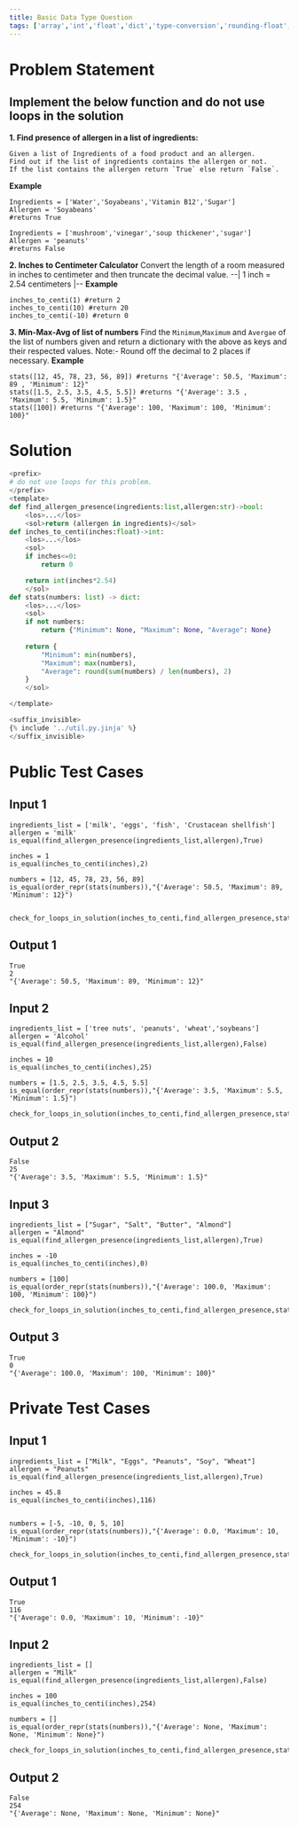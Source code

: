 ```yaml
---
title: Basic Data Type Question
tags: ['array','int','float','dict','type-conversion','rounding-float','truncate']
---
```


# Problem Statement
## Implement the below function and do not use loops in the solution
**1. Find presence of allergen in a list of ingredients:**

    Given a list of Ingredients of a food product and an allergen. 
    Find out if the list of ingredients contains the allergen or not. 
    If the list contains the allergen return `True` else return `False`.
    

**Example**
```py3
Ingredients = ['Water','Soyabeans','Vitamin B12','Sugar']
Allergen = 'Soyabeans'
#returns True
```
```py3
Ingredients = ['mushroom','vinegar','soup thickener','sugar']
Allergen = 'peanuts'
#returns False
```
**2. Inches to Centimeter Calculator**
    Convert the length of a room measured in inches to centimeter and then truncate the decimal value.
    --| 1 inch = 2.54 centimeters |--
**Example**
```py3
inches_to_centi(1) #return 2
inches_to_centi(10) #return 20
inches_to_centi(-10) #return 0
```
**3. Min-Max-Avg of list of numbers**
    Find the `Minimum`,`Maximum` and `Avergae` of the list of numbers given and return a dictionary with the above as keys and their respected values.
    Note:- Round off the decimal to 2 places if necessary.
**Example**
```py3
stats([12, 45, 78, 23, 56, 89]) #returns "{'Average': 50.5, 'Maximum': 89 , 'Minimum': 12}"
stats([1.5, 2.5, 3.5, 4.5, 5.5]) #returns "{'Average': 3.5 , 'Maximum': 5.5, 'Minimum': 1.5}"
stats([100]) #returns "{'Average': 100, 'Maximum': 100, 'Minimum': 100}"
```
# Solution
```python test.py  -r 'python test.py'
<prefix>
# do not use loops for this problem.
</prefix>
<template>
def find_allergen_presence(ingredients:list,allergen:str)->bool:
    <los>...</los>
    <sol>return (allergen in ingredients)</sol>
def inches_to_centi(inches:float)->int:
    <los>...</los>
    <sol>
    if inches<=0:
        return 0

    return int(inches*2.54)
    </sol>
def stats(numbers: list) -> dict:
    <los>...</los>
    <sol>
    if not numbers:  
        return {"Minimum": None, "Maximum": None, "Average": None}
    
    return {
        "Minimum": min(numbers),
        "Maximum": max(numbers),
        "Average": round(sum(numbers) / len(numbers), 2)  
    }
    </sol>

</template>

<suffix_invisible>
{% include '../util.py.jinja' %}
</suffix_invisible>
```

# Public Test Cases

## Input 1

```
ingredients_list = ['milk', 'eggs', 'fish', 'Crustacean shellfish']
allergen = 'milk'
is_equal(find_allergen_presence(ingredients_list,allergen),True)

inches = 1
is_equal(inches_to_centi(inches),2)

numbers = [12, 45, 78, 23, 56, 89]
is_equal(order_repr(stats(numbers)),"{'Average': 50.5, 'Maximum': 89, 'Minimum': 12}")


check_for_loops_in_solution(inches_to_centi,find_allergen_presence,stats)
```

## Output 1

```
True
2
"{'Average': 50.5, 'Maximum': 89, 'Minimum': 12}"
```


## Input 2

```
ingredients_list = ['tree nuts', 'peanuts', 'wheat','soybeans']
allergen = 'Alcohol'
is_equal(find_allergen_presence(ingredients_list,allergen),False)

inches = 10
is_equal(inches_to_centi(inches),25)

numbers = [1.5, 2.5, 3.5, 4.5, 5.5]
is_equal(order_repr(stats(numbers)),"{'Average': 3.5, 'Maximum': 5.5, 'Minimum': 1.5}")

check_for_loops_in_solution(inches_to_centi,find_allergen_presence,stats)
```

## Output 2

```
False
25
"{'Average': 3.5, 'Maximum': 5.5, 'Minimum': 1.5}"
```


## Input 3

```
ingredients_list = ["Sugar", "Salt", "Butter", "Almond"]
allergen = "Almond"
is_equal(find_allergen_presence(ingredients_list,allergen),True)

inches = -10
is_equal(inches_to_centi(inches),0)

numbers = [100]
is_equal(order_repr(stats(numbers)),"{'Average': 100.0, 'Maximum': 100, 'Minimum': 100}")

check_for_loops_in_solution(inches_to_centi,find_allergen_presence,stats)
```

## Output 3

```
True
0
"{'Average': 100.0, 'Maximum': 100, 'Minimum': 100}"

```





# Private Test Cases

## Input 1

```
ingredients_list = ["Milk", "Eggs", "Peanuts", "Soy", "Wheat"]
allergen = "Peanuts"
is_equal(find_allergen_presence(ingredients_list,allergen),True)

inches = 45.8
is_equal(inches_to_centi(inches),116)


numbers = [-5, -10, 0, 5, 10]
is_equal(order_repr(stats(numbers)),"{'Average': 0.0, 'Maximum': 10, 'Minimum': -10}")

check_for_loops_in_solution(inches_to_centi,find_allergen_presence,stats)
```

## Output 1

```
True
116
"{'Average': 0.0, 'Maximum': 10, 'Minimum': -10}"

```

## Input 2

```
ingredients_list = []
allergen = "Milk"
is_equal(find_allergen_presence(ingredients_list,allergen),False)

inches = 100
is_equal(inches_to_centi(inches),254)

numbers = []
is_equal(order_repr(stats(numbers)),"{'Average': None, 'Maximum': None, 'Minimum': None}")

check_for_loops_in_solution(inches_to_centi,find_allergen_presence,stats)

```

## Output 2

```
False
254
"{'Average': None, 'Maximum': None, 'Minimum': None}"

```


